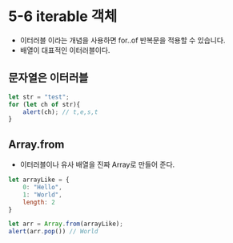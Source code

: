 # 5-6 iterable 객체
-  이터러블 이라는 개념을 사용하면 for..of 반복문을 적용할 수 있습니다.
- 배열이 대표적인 이터러블이다.

## 문자열은 이터러블
```javascript
let str = "test";
for (let ch of str){
    alert(ch); // t,e,s,t
}
```

## Array.from
- 이터러블이나 유사 배열을 진짜 Array로 만들어 준다.
```javascript
let arrayLike = {
    0: "Hello",
    1: "World",
    length: 2
}

let arr = Array.from(arrayLike);
alert(arr.pop()) // World
```
